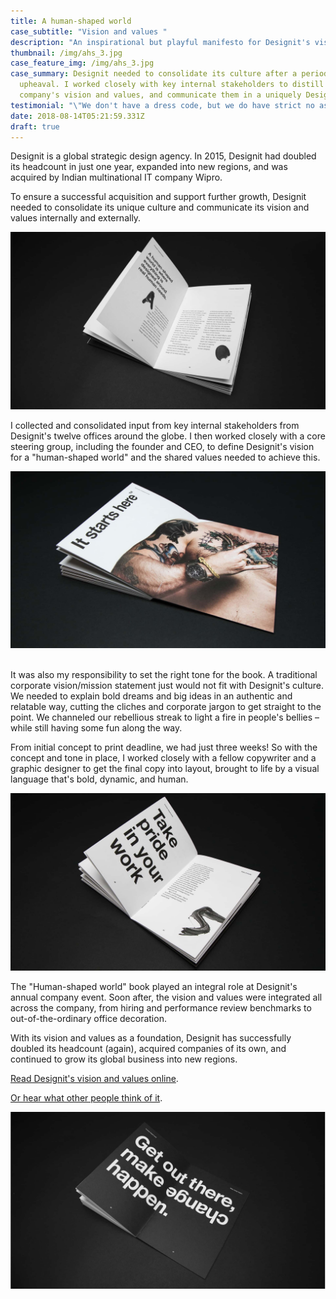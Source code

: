 ```yaml
---
title: A human-shaped world
case_subtitle: "Vision and values "
description: "An inspirational but playful manifesto for Designit's vision and values "
thumbnail: /img/ahs_3.jpg
case_feature_img: /img/ahs_3.jpg
case_summary: Designit needed to consolidate its culture after a period of
  upheaval. I worked closely with key internal stakeholders to distill the
  company's vision and values, and communicate them in a uniquely Designit way.
testimonial: "\"We don't have a dress code, but we do have strict no asshole policy.\""
date: 2018-08-14T05:21:59.331Z
draft: true
---
```

Designit is a global strategic design agency. In 2015, Designit had doubled its headcount in just one year, expanded into new regions, and was acquired by Indian multinational IT company Wipro.

To ensure a successful acquisition and support further growth, Designit needed to consolidate its unique culture and communicate its vision and values internally and externally. 

![A human-shaped world is where everything is designed around real human needs](/img/ahs_1_1.jpg)

I collected and consolidated input from key internal stakeholders from Designit's twelve offices around the globe. I then worked closely with a core steering group, including the founder and CEO, to define Designit's vision for a "human-shaped world" and the shared values needed to achieve this. 

![It starts here](/img/ahs_1_2.jpg)

\
It was also my responsibility to set the right tone for the book. A traditional corporate vision/mission statement just would not fit with Designit's culture. We needed to explain bold dreams and big ideas in an authentic and relatable way, cutting the cliches and corporate jargon to get straight to the point. We channeled our rebellious streak to light a fire in people's bellies – while still having some fun along the way. 

From initial concept to print deadline, we had just three weeks! So with the concept and tone in place, I worked closely with a fellow copywriter and a graphic designer to get the final copy into layout, brought to life by a visual language that's bold, dynamic, and human. 

![#5 Take pride in your work ](/img/ahs_1_0000_dsc06527-2.jpg)

The "Human-shaped world" book played an integral role at Designit's annual company event. Soon after, the vision and values were integrated all across the company, from hiring and performance review benchmarks to out-of-the-ordinary office decoration. 

With its vision and values as a foundation, Designit has successfully doubled its headcount (again), acquired companies of its own, and continued to grow its global business into new regions. 

[Read Designit's vision and values online](https://issuu.com/designit/docs/human_shaped_world).

[Or hear what other people think of it](https://corporate-rebels.com/no-assholes-in-the-workplace-please/). 

![Get out there, and make change happen](/img/ahs_1_0012_dsc06563-2.jpg)